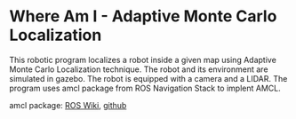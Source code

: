 # Where Am I - Adaptive Monte Carlo Localization
This robotic program localizes a robot inside a given map using Adaptive Monte Carlo Localization technique. The robot and its environment are simulated in gazebo. The robot is equipped with a camera and a LIDAR. The program uses amcl package from ROS Navigation Stack to implent AMCL.

amcl package: [ROS Wiki](http://wiki.ros.org/amcl), [github](https://github.com/ros-planning/navigation/tree/melodic-devel/amcl)

